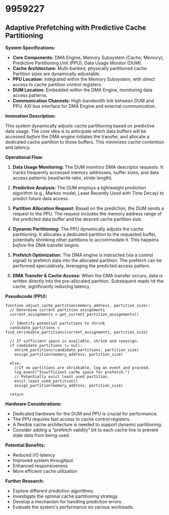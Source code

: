 # 9959227

## Adaptive Prefetching with Predictive Cache Partitioning

**System Specifications:**

*   **Core Components:** DMA Engine, Memory Subsystem (Cache, Memory), Predictive Partitioning Unit (PPU), Data Usage Monitor (DUM).
*   **Cache Architecture:**  Multi-banked, physically partitioned cache. Partition sizes are dynamically adjustable.
*   **PPU Location:** Integrated within the Memory Subsystem, with direct access to cache partition control registers.
*   **DUM Location:**  Embedded within the DMA Engine, monitoring data access patterns.
*   **Communication Channels:** High-bandwidth link between DUM and PPU. AXI bus interface for DMA Engine and external communication.

**Innovation Description:**

This system dynamically adjusts cache partitioning based on predictive data usage. The core idea is to anticipate which data buffers will be accessed *before* the DMA engine initiates the transfer, and allocate a dedicated cache partition to those buffers. This minimizes cache contention and latency.

**Operational Flow:**

1.  **Data Usage Monitoring:** The DUM monitors DMA descriptor requests. It tracks frequently accessed memory addresses, buffer sizes, and data access patterns (read/write ratio, stride length).

2.  **Predictive Analysis:** The DUM employs a lightweight prediction algorithm (e.g., Markov model, Least Recently Used with Time Decay) to predict future data access.

3.  **Partition Allocation Request:**  Based on the prediction, the DUM sends a request to the PPU.  The request includes the memory address range of the predicted data buffer and the desired cache partition size.

4.  **Dynamic Partitioning:** The PPU dynamically adjusts the cache partitioning. It allocates a dedicated partition to the requested buffer, potentially shrinking other partitions to accommodate it. This happens *before* the DMA transfer begins.

5.  **Prefetch Optimization:** The DMA engine is instructed (via a control signal) to prefetch data into the allocated partition.  The prefetch can be performed speculatively, leveraging the predicted access pattern.

6.  **DMA Transfer & Cache Access:** When the DMA transfer occurs, data is written directly into the pre-allocated partition. Subsequent reads hit the cache, significantly reducing latency.

**Pseudocode (PPU):**

```
function adjust_cache_partition(memory_address, partition_size):
  // Determine current partition assignments
  current_assignments = get_current_partition_assignments()

  // Identify potential partitions to shrink
  candidate_partitions = find_shrinkable_partitions(current_assignments, partition_size)

  // If sufficient space is available, shrink and reassign.
  if candidate_partitions != null:
    shrink_partitions(candidate_partitions, partition_size)
    assign_partition(memory_address, partition_size)

  else:
    //If no partitions are shrinkable, log an event and proceed.
    log_event("Insufficient cache space for prefetch.")
    // Potentially evict least used partition.
    evict_least_used_partition()
    assign_partition(memory_address, partition_size)

  return
```

**Hardware Considerations:**

*   Dedicated hardware for the DUM and PPU is crucial for performance.
*   The PPU requires fast access to cache control registers.
*   A flexible cache architecture is needed to support dynamic partitioning.
*   Consider adding a "prefetch validity" bit to each cache line to prevent stale data from being used.

**Potential Benefits:**

*   Reduced I/O latency
*   Improved system throughput
*   Enhanced responsiveness
*   More efficient cache utilization

**Further Research:**

*   Explore different prediction algorithms.
*   Investigate the optimal cache partitioning strategy.
*   Develop a mechanism for handling prediction errors.
*   Evaluate the system's performance on various workloads.